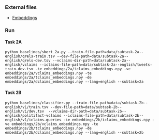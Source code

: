 ### External files
- [Embeddings](https://unisofiafaculty-my.sharepoint.com/:f:/g/personal/smartinovm_office365student_uni-sofia_bg/EjlhPsuoffxCuco5zS2kR8EBTmeNhASqae4x7PEAPsf_1g?e=DaejcQ)

### Run
#### Task 2A
`python baselines/sbert_2a.py --train-file-path=data/subtask-2a--english/qrels-train.tsv --dev-file-path=data/subtask-2a--english/qrels-dev.tsv --vclaims-dir-path=data/subtask-2a--english/vclaims --iclaims-file-path=data/subtask-2a--english/tweets-train-dev.tsv -ie embeddings/2a/iclaims_embeddings.npy -ve embeddings/2a/vclaims_embeddings.npy -te embeddings/2a/tclaims_embeddings.npy -de embeddings/2a/dclaims_embeddings.npy --lang=english --subtask=2a`

#### Task 2B
`python baselines/classifier.py --train-file-path=data/subtask-2b--english/v1/train.tsv --dev-file-path=data/subtask-2b--english/v1/dev.tsv  --vclaims-dir-path=data/subtask-2b--english/politifact-vclaims --iclaims-file-path=data/subtask-2b--english/v1/iclaims.queries -ie embeddings/2b/iclaims_embeddings.npy -ve embeddings/2b/vclaims_embeddings.npy -te embeddings/2b/tclaims_embeddings.npy -de embeddings/2b/dclaims_embeddings.npy --lang=english --subtask=2b`
